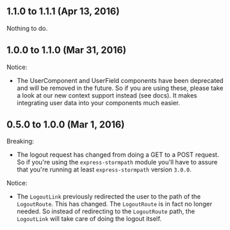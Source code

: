## 1.1.0 to 1.1.1 (Apr 13, 2016)

Nothing to do.

## 1.0.0 to 1.1.0 (Mar 31, 2016)

Notice:

  - The UserComponent and UserField components have been deprecated and will be removed
  in the future. So if you are using these, please take a look at our new context support
  instead (see docs). It makes integrating user data into your components much easier.

## 0.5.0 to 1.0.0 (Mar 1, 2016)

Breaking:

  - The logout request has changed from doing a GET to a POST request. So if you're
  using the `express-stormpath` module you'll have to assure that you're running at
  least `express-stormpath` version `3.0.0`.

Notice:

  - The `LogoutLink` previously redirected the user to the path of the `LogoutRoute`.
  This has changed. The `LogoutRoute` is in fact no longer needed. So instead of
  redirecting to the `LogoutRoute` path, the `LogoutLink` will take care of doing
  the logout itself.